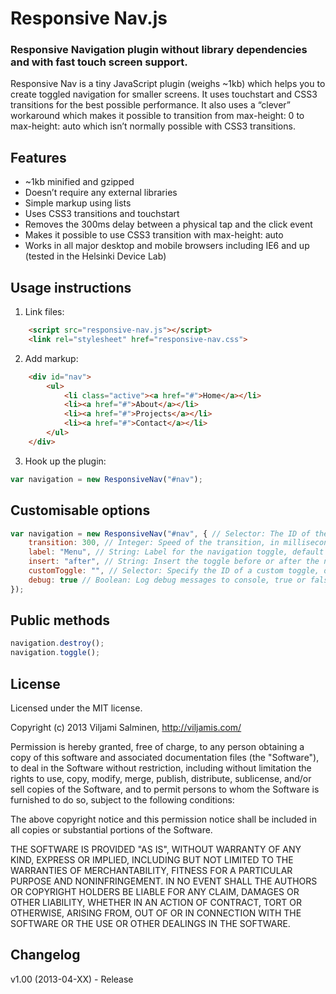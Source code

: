 # Responsive Nav.js

### Responsive Navigation plugin without library dependencies and with fast touch screen support.

Responsive Nav is a tiny JavaScript plugin (weighs ~1kb) which helps you to create toggled navigation for smaller screens. It uses touchstart and CSS3 transitions for the best possible performance. It also uses a “clever” workaround which makes it possible to transition from max-height: 0 to max-height: auto which isn’t normally possible with CSS3 transitions.

## Features

* ~1kb minified and gzipped
* Doesn’t require any external libraries
* Simple markup using lists
* Uses CSS3 transitions and touchstart
* Removes the 300ms delay between a physical tap and the click event
* Makes it possible to use CSS3 transition with max-height: auto
* Works in all major desktop and mobile browsers including IE6 and up (tested in the Helsinki Device Lab)


## Usage instructions

1. Link files:
```html
	<script src="responsive-nav.js"></script>
	<link rel="stylesheet" href="responsive-nav.css">
```

2. Add markup:
```html
	<div id="nav">
		<ul>
			<li class="active"><a href="#">Home</a></li>
			<li><a href="#">About</a></li>
			<li><a href="#">Projects</a></li>
			<li><a href="#">Contact</a></li>
	 	</ul>
	</div>
```

3. Hook up the plugin:
```javascript
var navigation = new ResponsiveNav("#nav");
```


## Customisable options

```javascript
var navigation = new ResponsiveNav("#nav", { // Selector: The ID of the outer wrapper, default is "#nav"
	transition: 300, // Integer: Speed of the transition, in milliseconds, default is "300"
	label: "Menu", // String: Label for the navigation toggle, default is "Menu"
	insert: "after", // String: Insert the toggle before or after the navigation, default is "after"
	customToggle: "", // Selector: Specify the ID of a custom toggle, default is ""
	debug: true // Boolean: Log debug messages to console, true or false, default is "false"
});
```


## Public methods

```javascript
navigation.destroy();
navigation.toggle();
```



## License

Licensed under the MIT license.

Copyright (c) 2013 Viljami Salminen, http://viljamis.com/

Permission is hereby granted, free of charge, to any person obtaining a copy of this software and associated documentation files (the "Software"), to deal in the Software without restriction, including without limitation the rights to use, copy, modify, merge, publish, distribute, sublicense, and/or sell copies of the Software, and to permit persons to whom the Software is furnished to do so, subject to the following conditions:

The above copyright notice and this permission notice shall be included in all copies or substantial portions of the Software.

THE SOFTWARE IS PROVIDED "AS IS", WITHOUT WARRANTY OF ANY KIND, EXPRESS OR IMPLIED, INCLUDING BUT NOT LIMITED TO THE WARRANTIES OF MERCHANTABILITY, FITNESS FOR A PARTICULAR PURPOSE AND NONINFRINGEMENT. IN NO EVENT SHALL THE AUTHORS OR COPYRIGHT HOLDERS BE LIABLE FOR ANY CLAIM, DAMAGES OR OTHER LIABILITY, WHETHER IN AN ACTION OF CONTRACT, TORT OR OTHERWISE, ARISING FROM, OUT OF OR IN CONNECTION WITH THE SOFTWARE OR THE USE OR OTHER DEALINGS IN THE SOFTWARE.


## Changelog

v1.00 (2013-04-XX) - Release
